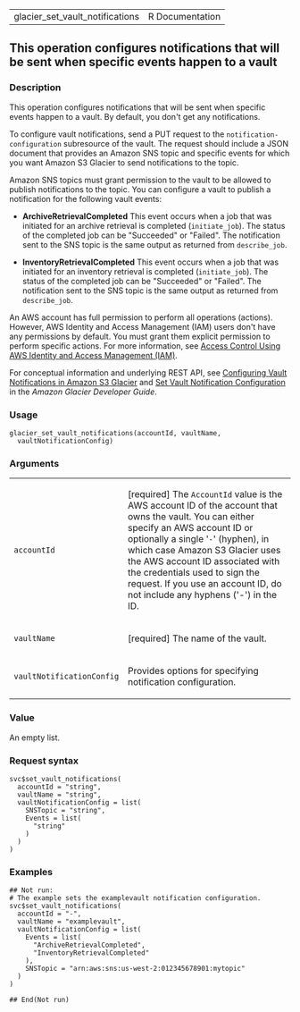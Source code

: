 <table style="width: 100%;">
<tbody>
<tr class="odd">
<td>glacier_set_vault_notifications</td>
<td style="text-align: right;">R Documentation</td>
</tr>
</tbody>
</table>

## This operation configures notifications that will be sent when specific events happen to a vault

### Description

This operation configures notifications that will be sent when specific
events happen to a vault. By default, you don't get any notifications.

To configure vault notifications, send a PUT request to the
`notification-configuration` subresource of the vault. The request
should include a JSON document that provides an Amazon SNS topic and
specific events for which you want Amazon S3 Glacier to send
notifications to the topic.

Amazon SNS topics must grant permission to the vault to be allowed to
publish notifications to the topic. You can configure a vault to publish
a notification for the following vault events:

-   **ArchiveRetrievalCompleted** This event occurs when a job that was
    initiated for an archive retrieval is completed (`initiate_job`).
    The status of the completed job can be "Succeeded" or "Failed". The
    notification sent to the SNS topic is the same output as returned
    from `describe_job`.

-   **InventoryRetrievalCompleted** This event occurs when a job that
    was initiated for an inventory retrieval is completed
    (`initiate_job`). The status of the completed job can be "Succeeded"
    or "Failed". The notification sent to the SNS topic is the same
    output as returned from `describe_job`.

An AWS account has full permission to perform all operations (actions).
However, AWS Identity and Access Management (IAM) users don't have any
permissions by default. You must grant them explicit permission to
perform specific actions. For more information, see [Access Control
Using AWS Identity and Access Management
(IAM)](https://docs.aws.amazon.com/amazonglacier/latest/dev/security-iam.html).

For conceptual information and underlying REST API, see [Configuring
Vault Notifications in Amazon S3
Glacier](https://docs.aws.amazon.com/amazonglacier/latest/dev/configuring-notifications.html)
and [Set Vault Notification
Configuration](https://docs.aws.amazon.com/amazonglacier/latest/dev/api-vault-notifications-put.html)
in the *Amazon Glacier Developer Guide*.

### Usage

    glacier_set_vault_notifications(accountId, vaultName,
      vaultNotificationConfig)

### Arguments

<table>
<colgroup>
<col style="width: 35%" />
<col style="width: 65%" />
</colgroup>
<tbody>
<tr class="odd">
<td><code
id="glacier_set_vault_notifications_:_accountId">accountId</code></td>
<td><p>[required] The <code>AccountId</code> value is the AWS account ID
of the account that owns the vault. You can either specify an AWS
account ID or optionally a single '<code>-</code>' (hyphen), in which
case Amazon S3 Glacier uses the AWS account ID associated with the
credentials used to sign the request. If you use an account ID, do not
include any hyphens ('-') in the ID.</p></td>
</tr>
<tr class="even">
<td><code
id="glacier_set_vault_notifications_:_vaultName">vaultName</code></td>
<td><p>[required] The name of the vault.</p></td>
</tr>
<tr class="odd">
<td><code
id="glacier_set_vault_notifications_:_vaultNotificationConfig">vaultNotificationConfig</code></td>
<td><p>Provides options for specifying notification
configuration.</p></td>
</tr>
</tbody>
</table>

### Value

An empty list.

### Request syntax

    svc$set_vault_notifications(
      accountId = "string",
      vaultName = "string",
      vaultNotificationConfig = list(
        SNSTopic = "string",
        Events = list(
          "string"
        )
      )
    )

### Examples

    ## Not run: 
    # The example sets the examplevault notification configuration.
    svc$set_vault_notifications(
      accountId = "-",
      vaultName = "examplevault",
      vaultNotificationConfig = list(
        Events = list(
          "ArchiveRetrievalCompleted",
          "InventoryRetrievalCompleted"
        ),
        SNSTopic = "arn:aws:sns:us-west-2:012345678901:mytopic"
      )
    )

    ## End(Not run)

